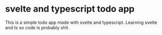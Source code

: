 # svelte and typescript todo app

This is a simple todo app made with svelte and typescript.
Learning svelte and ts so code is probably shit.